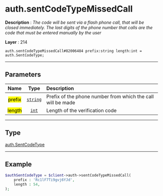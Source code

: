 # auth.sentCodeTypeMissedCall

**Description** : *The code will be sent via a flash phone call, that will be closed immediately\. The last digits of the phone number that calls are the code that must be entered manually by the user*

**Layer** : 214

```tl
auth.sentCodeTypeMissedCall#82006484 prefix:string length:int = auth.SentCodeType;
```

---

## Parameters

| Name | Type | Description |
| :---: | :---: | :--- |
| <mark>prefix</mark> | [`string`](type/string) | Prefix of the phone number from which the call will be made |
| <mark>length</mark> | [`int`](type/int) | Length of the verification code |

---

## Type

[auth.SentCodeType](type/auth.SentCodeType)

---

## Example

```php
$authSentCodeType = $client->auth->sentCodeTypeMissedCall(
	prefix : 'Rc1lF7Ti9gvj6YJd',
	length : 54,
);
```